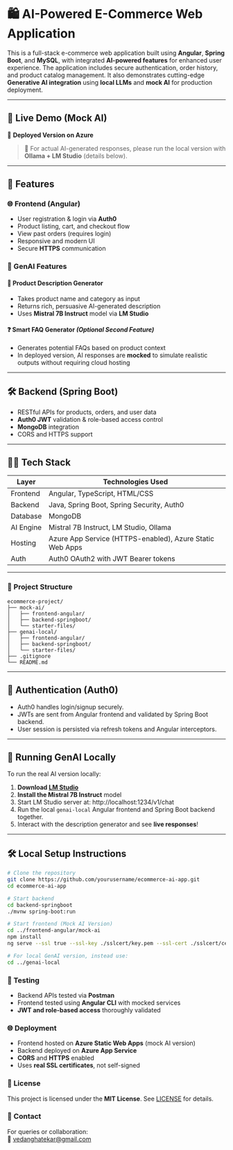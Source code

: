 # 🛍️ AI-Powered E-Commerce Web Application

This is a full-stack e-commerce web application built using **Angular**, **Spring Boot**, and **MySQL**, with integrated **AI-powered features** for enhanced user experience. The application includes secure authentication, order history, and product catalog management. It also demonstrates cutting-edge **Generative AI integration** using **local LLMs** and **mock AI** for production deployment.

---

## 🚀 Live Demo (Mock AI)
🔗 **Deployed Version on Azure**

> 🧪 For actual AI-generated responses, please run the local version with **Ollama + LM Studio** (details below).

---

## 📌 Features

### 🌐 Frontend (Angular)
- User registration & login via **Auth0**
- Product listing, cart, and checkout flow
- View past orders (requires login)
- Responsive and modern UI
- Secure **HTTPS** communication

### 🧠 GenAI Features

#### 📝 Product Description Generator
- Takes product name and category as input
- Returns rich, persuasive AI-generated description
- Uses **Mistral 7B Instruct** model via **LM Studio**

#### ❓ Smart FAQ Generator *(Optional Second Feature)*
- Generates potential FAQs based on product context
- In deployed version, AI responses are **mocked** to simulate realistic outputs without requiring cloud hosting

---

## 🛠️ Backend (Spring Boot)
- RESTful APIs for products, orders, and user data
- **Auth0 JWT** validation & role-based access control
- **MongoDB** integration
- CORS and HTTPS support

---

## 🧑‍💻 Tech Stack

| Layer     | Technologies Used                                            |
|-----------|--------------------------------------------------------------|
| Frontend  | Angular, TypeScript, HTML/CSS                                |
| Backend   | Java, Spring Boot, Spring Security, Auth0                    |
| Database  | MongoDB                                                      |
| AI Engine | Mistral 7B Instruct, LM Studio, Ollama                       |
| Hosting   | Azure App Service (HTTPS-enabled), Azure Static Web Apps     |
| Auth      | Auth0 OAuth2 with JWT Bearer tokens                          |

---

### 📁 Project Structure

```plaintext
ecommerce-project/
├── mock-ai/
│   ├── frontend-angular/
│   ├── backend-springboot/
│   └── starter-files/
├── genai-local/
│   ├── frontend-angular/
│   ├── backend-springboot/
│   └── starter-files/
├── .gitignore
└── README.md
```




---

## 🔐 Authentication (Auth0)
- Auth0 handles login/signup securely.
- JWTs are sent from Angular frontend and validated by Spring Boot backend.
- User session is persisted via refresh tokens and Angular interceptors.

---

## 🧠 Running GenAI Locally

To run the real AI version locally:

1. **Download [LM Studio](https://lmstudio.ai/)**
2. **Install the Mistral 7B Instruct** model
3. Start LM Studio server at: http://localhost:1234/v1/chat
4. Run the local `genai-local` Angular frontend and Spring Boot backend together.
5. Interact with the description generator and see **live responses**!

---

## 🛠️ Local Setup Instructions
```bash
# Clone the repository
git clone https://github.com/yourusername/ecommerce-ai-app.git
cd ecommerce-ai-app

# Start backend
cd backend-springboot
./mvnw spring-boot:run

# Start frontend (Mock AI Version)
cd ../frontend-angular/mock-ai
npm install
ng serve --ssl true --ssl-key ./sslcert/key.pem --ssl-cert ./sslcert/cert.pem

# For local GenAI version, instead use:
cd ../genai-local
```

### 🧪 Testing

- Backend APIs tested via **Postman**  
- Frontend tested using **Angular CLI** with mocked services  
- **JWT and role-based access** thoroughly validated  

### 🌐 Deployment

- Frontend hosted on **Azure Static Web Apps** (mock AI version)  
- Backend deployed on **Azure App Service**  
- **CORS** and **HTTPS** enabled  
- Uses **real SSL certificates**, not self-signed  

### 🧾 License

This project is licensed under the **MIT License**. See [LICENSE](./LICENSE) for details.

### 💬 Contact

For queries or collaboration:  
📧 [vedanghatekar@gmail.com](mailto:vedanghatekar@gmail.com)


